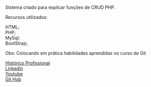 Sistema criado para explicar funções de CRUD PHP.

Recursos utilizados:

HTML;<br/>
PHP;<br/>
MySql;<br/>
BootStrap;<br/>

Obs: Colocando em prática habilidades aprendidas no curso de Git

<a href="https://b2sdigital.com.br/historico-bruno-santana/">Histórico Profissional</a><br/>
<a href="https://www.linkedin.com/in/bruno-santana-ab408b179/">Linkedin</a> <br/>
<a href="https://www.youtube.com/@_brunosantana">Youtube</a><br/>
<a href="https://github.com/brunosantana84">Git Hub</a><br/>